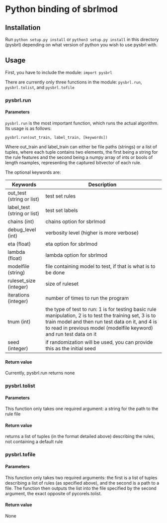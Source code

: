 # Python binding of sbrlmod

## Installation

Run `python setup.py install` or `python3 setup.py install` in this directory
(pysbrl) depending on what version of python you wish to use pysbrl with.

## Usage

First, you have to include the module:
`import pysbrl`

There are currently only three functions in the module: `pysbrl.run`, `pysbrl.tolist`, and `pysbrl.tofile`

### pysbrl.run

#### Parameters

`pysbrl.run` is the most important function, which runs the actual algorithm. Its usage is as follows:

`pysbrl.run(out_train, label_train, [keywords])`

Where out_train and label_train can either be file paths (strings) or a list
of tuples, where each tuple contains two elements, the first being a string
for the rule features and the second being a numpy array of ints or bools
of length nsamples, representing the captured bitvector of each rule.

The optional keywords are:

| Keywords                          | Description 
| ---                               | ---
| out_test (string or list)         | test set rules
| label_test (string or list)       | test set labels
| chains (int)                      | chains option for sbrlmod 
| debug_level (int)                 | verbosity level (higher is more verbose)
| eta (float)                       | eta option for sbrlmod
| lambda (float)                    | lambda option for sbrlmod
| modelfile (string)                | file containing model to test, if that is what is to be done
| ruleset_size (integer)            | size of ruleset
| iterations (integer)              | number of times to run the program
| tnum (int)                        | the type of test to run: 1 is for testing basic rule manipulation, 2 is to test the training set, 3 is to train model and then run test data on it, and 4 is to read in previous model (modelfile keyword) and run test data on it
| seed (integer)                    | if randomization will be used, you can provide this as the initial seed

#### Return value

Currently, pysbrl.run returns none


### pysbrl.tolist

#### Parameters

This function only takes one required argument: a string for the path to
the rule file

#### Return value

returns a list of tuples (in the format detailed above) describing the rules, not containing a default rule

### pysbrl.tofile

#### Parameters

This function only takes two required arguments: the first is a list of tuples describing a list of rules (as specified above), and the second is a path to a file. The function then outputs the list into the file specified by the second argument, the exact opposite of pycorels.tolist.

#### Return value

None
